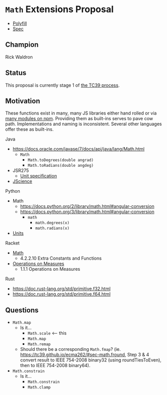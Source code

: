 # `Math` Extensions Proposal


- [Polyfill](https://www.npmjs.com/package/ecma-proposal-math-extensions)
- [Spec](https://rwaldron.github.io/proposal-math-extensions)


## Champion

Rick Waldron


## Status

This proposal is currently stage 1 of [the TC39 process](https://github.com/tc39/ecma262/).


## Motivation


These functions exist in many, many JS libraries either hand rolled or via  [many modules on npm](https://www.npmjs.com/search?q=math). Providing them as built-ins serves to pave cow path. Implementations and naming is inconsistent. Several other languages offer these as built-ins.


Java
- https://docs.oracle.com/javase/7/docs/api/java/lang/Math.html
  + `Math`
    + `Math.toDegrees(double angrad)`
    + `Math.toRadians(double angdeg)`
- JSR275
  + [Unit specification](https://www.jcp.org/en/jsr/detail?id=275)
- [JScience](http://jscience.org/)


Python
- Math
  - https://docs.python.org/2/library/math.html#angular-conversion
  - https://docs.python.org/3/library/math.html#angular-conversion
    + `math`
      + `math.degrees(x)`
      + `math.radians(x)`
- [Units](https://pypi.python.org/pypi/units)

Racket
- [Math](https://docs.racket-lang.org/reference/generic-numbers.html#%28def._%28%28lib._racket%2Fmath..rkt%29._degrees-~3eradians%29%29)
  + 4.2.2.10 Extra Constants and Functions
- [Operations on Measures](https://docs.racket-lang.org/measures-with-dimensions/Operations__Types__and_Structs.html#%28part._.Operations_on_.Measures%29)
  + 1.1.1 Operations on Measures


Rust
- https://doc.rust-lang.org/std/primitive.f32.html
- https://doc.rust-lang.org/std/primitive.f64.html





## Questions

- `Math.map` 
  + Is it...
    - `Math.scale` <-- this
    - `Math.map` 
    - `Math.remap`
  + Should there be a corresponding `Math.fmap`? (ie. https://tc39.github.io/ecma262/#sec-math.fround, Step 3 & 4 convert result to IEEE 754-2008 binary32 (using roundTiesToEven), then to IEEE 754-2008 binary64).
- `Math.constrain`
  + Is it...
    - `Math.constrain` 
    - `Math.clamp`

